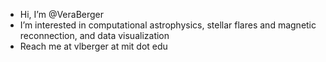 - Hi, I’m @VeraBerger
- I’m interested in computational astrophysics, stellar flares and magnetic reconnection, and data visualization
- Reach me at vlberger at mit dot edu 
